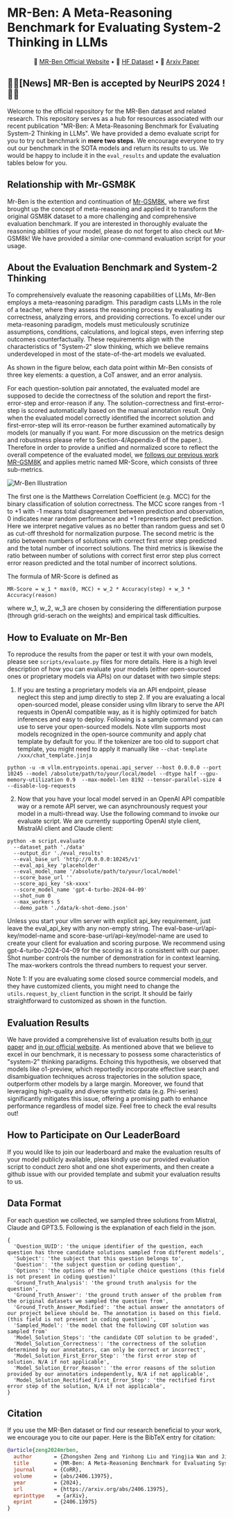 # MR-Ben: A Meta-Reasoning Benchmark for Evaluating System-2 Thinking in LLMs

<p align="center">
📰 <a href="https://randolph-zeng.github.io/Mr-Ben.github.io/" target="_blank">MR-Ben Official Website</a> • 🤗 <a href="https://huggingface.co/datasets/Randolphzeng/Mr-Ben" target="_blank">HF Dataset</a> • 📝 <a href="https://arxiv.org/abs/2406.13975" target="_blank"> Arxiv Paper </a><br>
</p>

## 🚀🚀[News] MR-Ben is accepted by NeurIPS 2024 ! 🚀🚀

Welcome to the official repository for the MR-Ben dataset and related research. This repository serves as a hub for resources associated with our recent publication "MR-Ben: A Meta-Reasoning Benchmark for Evaluating System-2 Thinking in LLMs". We have provided a demo evaluate script for you to try out benchmark in **mere two steps**. We encourage everyone to try out our benchmark in the SOTA models and return its results to us. We would be happy to include it in the `eval_results` and update the evaluation tables below for you.

## Relationship with Mr-GSM8K
Mr-Ben is the extention and continuation of [Mr-GSM8K](https://github.com/dvlab-research/MR-GSM8K), where we first brought up the concept of meta-reasoning and applied it to transform the original GSM8K dataset to a more challenging and comprehensive evaluation benchmark. If you are interested in thoroughly evaluate the reasoning abilities of your model, please do not forget to also check out Mr-GSM8k! We have provided a similar one-command evaluation script for your usage.

## About the Evaluation Benchmark and System-2 Thinking

To comprehensively evaluate the reasoning capabilities of LLMs, Mr-Ben employs a meta-reasoning paradigm. This paradigm casts LLMs in the role of a teacher, where they assess the reasoning process by evaluating its correctness, analyzing errors, and providing corrections. To excel under our meta-reasoning paradigm, models must meticulously scrutinize assumptions, conditions, calculations, and logical steps, even inferring step outcomes counterfactually. These requirements align with the characteristics of "System-2" slow thinking, which we believe remains underdeveloped in most of the state-of-the-art models we evaluated.

 As shown in the figure below, each data point within Mr-Ben consists of three key elements: a question, a CoT answer, and an error analysis.

For each question-solution pair annotated, the evaluated model are supposed to decide the correctness of the solution and report the first-error-step and error-reason if any. 
The solution-correctness and first-error-step is scored automatically based on the manual annotation result. Only when the evaluated model correctly identified the incorrect solution and first-error-step will its error-reason be further examined automatically by models (or manually if you want. For more discussion on the metrics design and robustness please refer to Section-4/Appendix-B of the paper.). Therefore in order to provide a unified and normalized score to reflect the overall competence of the evaluated model, we [follows our previous work MR-GSM8K](https://github.com/dvlab-research/MR-GSM8K) and applies metric named MR-Score, which consists of three sub-metrics. 

![Mr-Ben Illustration](images/Mr-Ben.jpg)

The first one is the Matthews Correlation Coefficient (e.g. MCC) for the binary classification of solution correctness. The MCC score ranges from -1 to +1 with -1 means total disagreement between prediction and observation, 0 indicates near random performance and +1 represents perfect prediction. Here we interpret negative values as no better than random guess and set 0 as cut-off threshold for normalization purpose. The second metric is the ratio between numbers of solutions with correct first error step predicted and the total number of incorrect solutions. The third metrics is likewise the ratio between number of solutions with correct first error step plus correct error reason predicted and the total number of incorrect solutions. 

The formula of MR-Score is defined as 
```
MR-Score = w_1 * max(0, MCC) + w_2 * Accuracy(step) + w_3 * Accuracy(reason)
```
where w_1, w_2, w_3 are chosen by considering the differentiation purpose (through grid-serach on the weights) and empirical task difficulties. 


## How to Evaluate on Mr-Ben
To reproduce the results from the paper or test it with your own models, please see `scripts/evaluate.py` files for more details. 
Here is a high level description of how you can evaluate your models (either open-sourced ones or proprietary models via APIs) on our dataset with two simple steps:

1. If you are testing a proprietary models via an API endpoint, please neglect this step and jump directly to step 2. If you are evaluating a local open-sourced model, please consider using vllm library to serve the API requests in OpenAI compatible way, as it is highly optimized for batch inferences and easy to deploy. Following is a sample command you can use to serve your open-sourced models. Note vllm supports most models recognized in the open-source community and apply chat template by default for you. If the tokenizer are too old to support chat template, you might need to apply it manually like `--chat-template /xxx/chat_template.jinja`  
```
python -u -m vllm.entrypoints.openai.api_server --host 0.0.0.0 --port 10245 --model /absolute/path/to/your/local/model --dtype half --gpu-memory-utilization 0.9  --max-model-len 8192 --tensor-parallel-size 4 --disable-log-requests
```   

2. Now that you have your local model served in an OpenAI API compatible way or a remote API server, we can asynchrounously request your model in a multi-thread way. Use the following command to invoke our evaluate script. We are currently supporting OpenAI style client, MistralAI client and Claude client:
```
python -m script.evaluate
  --dataset_path './data'
  --output_dir './eval_results' 
  --eval_base_url 'http://0.0.0.0:10245/v1'  
  --eval_api_key 'placeholder'  
  --eval_model_name '/absolute/path/to/your/local/model' 
  --score_base_url '' 
  --score_api_key 'sk-xxxx' 
  --score_model_name 'gpt-4-turbo-2024-04-09'  
  --shot_num 0  
  --max_workers 5   
  --demo_path './data/k-shot-demo.json'
```
Unless you start your vllm server with explicit api_key requirement, just leave the eval_api_key with any non-empty string. The eval-base-url/api-key/model-name and score-base-url/api-key/model-name are used to create your client for evaluation and scoring purpose. We recommend using gpt-4-turbo-2024-04-09 for the scoring as it is consistent with our paper. Shot number controls the number of demonstration for in context learning. The max-workers controls the thread numbers to request your server. 

Note 1: If you are evaluating some closed source commercial models, and they have customized clients, you might need to change the `utils.request_by_client` function in the script. It should be fairly straightforward to customized as shown in the function.

## Evaluation Results
We have provided a comprehensive list of evaluation results both [in our paper](https://arxiv.org/abs/2312.17080) and [in our official website](https://randolph-zeng.github.io/Mr-Ben.github.io/). As mentioned above that we believe to excel in our benchmark, it is necessary to possess some characteristics of "system-2" thinking paradigms. Echoing this hypothesis, we
observed that models like o1-preview, which reportedly incorporate effective search and disambiguation techniques across trajectories in the solution space, outperform other models by a large
margin. Moreover, we found that leveraging high-quality and diverse synthetic data (e.g. Phi-series) significantly mitigates this issue, offering a promising path to enhance performance regardless of model size. Feel free to check the eval results out! 

## How to Participate on Our LeaderBoard
If you would like to join our leaderboard and make the evaluation results of your model publicly available, pleas kindly use our provided evaluation script to conduct zero shot and one shot experiments, and then create a github issue with our provided template and submit your evaluation results to us.  

## Data Format
For each question we collected, we sampled three solutions from Mistral, Claude and GPT3.5. Following is the explanation of each field in the json. 
```
{
  'Question_UUID': 'the unique identifier of the question, each question has three candidate solutions sampled from different models',
  'Subject': 'the subject that this question belongs to',
  'Question': 'the subject question or coding question',
  'Options': 'the options of the multiple choice questions (this field is not present in coding question)'
  'Ground_Truth_Analysis': 'the ground truth analysis for the question',
  'Ground_Truth_Answer': 'the ground truth answer of the problem from the original datasets we sampled the question from',
  'Ground_Truth_Answer_Modified': 'the actual answer the annotators of our project believe should be. The annotation is based on this field. (this field is not present in coding question)',
  'Sampled_Model': 'the model that the following COT solution was sampled from'
  'Model_Solution_Steps': 'the candidate COT solution to be graded',
  'Model_Solution_Correctness': 'the correctness of the solution determined by our annotators, can only be correct or incorrect',
  'Model_Solution_First_Error_Step': 'the first error step of solution. N/A if not applicable',
  'Model_Solution_Error_Reason': 'the error reasons of the solution provided by our annotators independently, N/A if not applicable',
  'Model_Solution_Rectified_First_Error_Step': 'the rectified first error step of the solution, N/A if not applicable',
}
```

## Citation

If you use the MR-Ben dataset or find our research beneficial to your work, we encourage you to cite our paper. Here is the BibTeX entry for citation:
```bibtex
@article{zeng2024mrben,
  author       = {Zhongshen Zeng and Yinhong Liu and Yingjia Wan and Jingyao Li and Pengguang Chen and Jianbo Dai and Yuxuan Yao and Rongwu Xu and Zehan Qi and Wanru Zhao and Linling Shen and Jianqiao Lu and Haochen Tan and Yukang Chen and Hao Zhang and Zhan Shi and Bailin Wang and Zhijiang Guo and Jiaya Jia},
  title        = {MR-Ben: A Meta-Reasoning Benchmark for Evaluating System-2 Thinking in LLMs},
  journal      = {CoRR},
  volume       = {abs/2406.13975},
  year         = {2024},
  url          = {https://arxiv.org/abs/2406.13975},
  eprinttype    = {arXiv},
  eprint       = {2406.13975}
}
